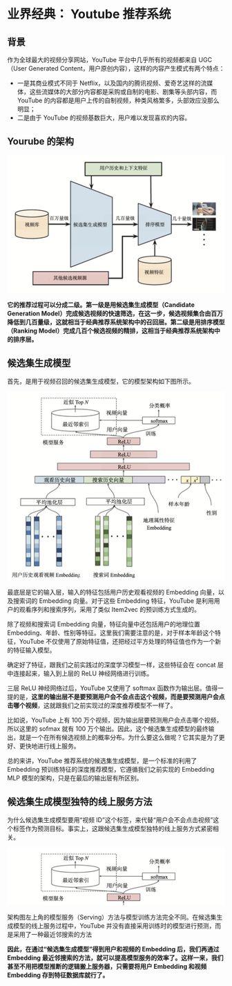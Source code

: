 # 业界经典： Youtube 推荐系统



## 背景



作为全球最大的视频分享网站，YouTube 平台中几乎所有的视频都来自 UGC（User Generated Content，用户原创内容），这样的内容产生模式有两个特点：



- 一是其商业模式不同于 Netflix，以及国内的腾讯视频、爱奇艺这样的流媒体，这些流媒体的大部分内容都是采购或自制的电影、剧集等头部内容，而 YouTube 的内容都是用户上传的自制视频，种类风格繁多，头部效应没那么明显；
- 二是由于 YouTube 的视频基数巨大，用户难以发现喜欢的内容。



## Yourube 的架构





![](Images/83.webp)



**它的推荐过程可以分成二级。第一级是用候选集生成模型（Candidate Generation Model）完成候选视频的快速筛选，在这一步，候选视频集合由百万降低到几百量级，这就相当于经典推荐系统架构中的召回层。第二级是用排序模型（Ranking Model）完成几百个候选视频的精排，这相当于经典推荐系统架构中的排序层。**



## 候选集生成模型



首先，是用于视频召回的候选集生成模型，它的模型架构如下图所示。



![](Images/84.webp)



最底层是它的输入层，输入的特征包括用户历史观看视频的 Embedding 向量，以及搜索词的 Embedding 向量。对于这些 Embedding 特征，YouTube 是利用用户的观看序列和搜索序列，采用了类似 Item2vec 的预训练方式生成的。



除了视频和搜索词 Embedding 向量，特征向量中还包括用户的地理位置 Embedding、年龄、性别等特征。这里我们需要注意的是，对于样本年龄这个特征，YouTube 不仅使用了原始特征值，还把经过平方处理的特征值也作为一个新的特征输入模型。



确定好了特征，跟我们之前实践过的深度学习模型一样，这些特征会在 concat 层中连接起来，输入到上层的 ReLU 神经网络进行训练。



三层 ReLU 神经网络过后，YouTube 又使用了 softmax 函数作为输出层。值得一提的是，**这里的输出层不是要预测用户会不会点击这个视频，而是要预测用户会点击哪个视频**，这就跟我们之前实现过的深度推荐模型不一样了。



比如说，YouTube 上有 100 万个视频，因为输出层要预测用户会点击哪个视频，所以这里的 sofmax 就有 100 万个输出。因此，这个候选集生成模型的最终输出，就是一个在所有候选视频上的概率分布。为什么要这么做呢？它其实是为了更好、更快地进行线上服务。



总的来讲，YouTube 推荐系统的候选集生成模型，是一个标准的利用了 Embedding 预训练特征的深度推荐模型，它遵循我们之前实现的 Embedding MLP 模型的架构，只是在最后的输出层有所区别。



## 候选集生成模型独特的线上服务方法

为什么候选集生成模型要用“视频 ID”这个标签，来代替“用户会不会点击视频”这个标签作为预测目标。事实上，这跟候选集生成模型独特的线上服务方式紧密相关。



![](Images/85.webp)





架构图左上角的模型服务（Serving）方法与模型训练方法完全不同。在候选集生成模型的线上服务过程中，YouTube 并没有直接采用训练时的模型进行预测，而是采用了一种最近邻搜索的方法



**因此，在通过“候选集生成模型”得到用户和视频的 Embedding 后，我们再通过 Embedding 最近邻搜索的方法，就可以提高模型服务的效率了。这样一来，我们甚至不用把模型推断的逻辑搬上服务器，只需要将用户 Embedding 和视频 Embedding 存到特征数据库就行了。**



